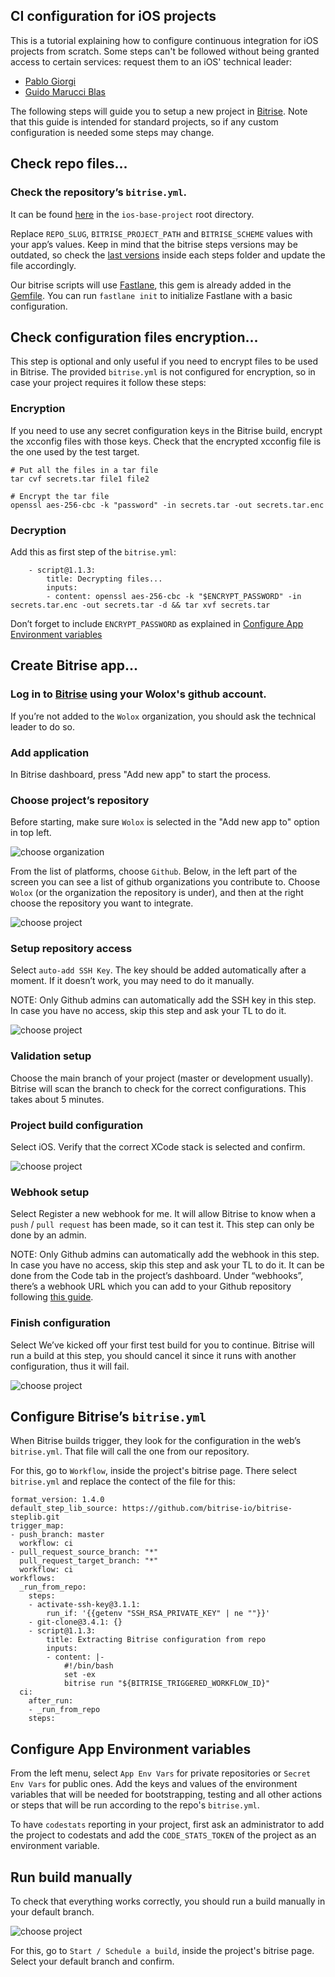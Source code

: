 CI configuration for iOS projects
-----------------

This is a tutorial explaining how to configure continuous integration for iOS projects from scratch. Some steps can't be followed without being granted access to certain services: request them to an iOS' technical leader:

* [Pablo Giorgi](mailto:pablo.giorgi@wolox.com.ar)
* [Guido Marucci Blas](mailto:guidomb@wolox.com.ar)

The following steps will guide you to setup a new project in [Bitrise](https://bitrise.io). Note that this guide is intended for standard projects, so if any custom configuration is needed some steps may change.

## Check repo files...

### Check the repository’s `bitrise.yml`. 

It can be found [here](https://github.com/Wolox/ios-base-project/blob/master/bitrise.yml) in the `ios-base-project` root directory.

Replace `REPO_SLUG`, `BITRISE_PROJECT_PATH` and `BITRISE_SCHEME` values with your app’s values.
Keep in mind that the bitrise steps versions may be outdated, so check the [last versions](https://github.com/bitrise-io/bitrise-steplib/tree/master/steps) inside each steps folder and update the file accordingly.

Our bitrise scripts will use [Fastlane](https://github.com/fastlane/fastlane), this gem is already added in the [Gemfile](https://github.com/Wolox/ios-base-project/blob/master/Gemfile). You can run `fastlane init` to initialize Fastlane with a basic configuration.

## Check configuration files encryption...

This step is optional and only useful if you need to encrypt files to be used in Bitrise. The provided `bitrise.yml` is not configured for encryption, so in case your project requires it follow these steps:

### Encryption

If you need to use any secret configuration keys in the Bitrise build, encrypt the xcconfig files with those keys. Check that the encrypted xcconfig file is the one used by the test target.

```
# Put all the files in a tar file
tar cvf secrets.tar file1 file2 

# Encrypt the tar file
openssl aes-256-cbc -k "password" -in secrets.tar -out secrets.tar.enc 
```

### Decryption

Add this as first step of the `bitrise.yml`:

```
    - script@1.1.3:
        title: Decrypting files...
        inputs:
        - content: openssl aes-256-cbc -k "$ENCRYPT_PASSWORD" -in secrets.tar.enc -out secrets.tar -d && tar xvf secrets.tar
```

Don’t forget to include `ENCRYPT_PASSWORD` as explained in [Configure App Environment variables](#configure-app-environment-variables)

## Create Bitrise app...

### Log in to [Bitrise](https://www.bitrise.io/) using your Wolox's github account.

If you’re not added to the `Wolox` organization, you should ask the technical leader to do so.

### Add application

In Bitrise dashboard, press "Add new app" to start the process. 

### Choose project’s repository

Before starting, make sure `Wolox` is selected in the "Add new app to" option in top left.

![choose organization](./resources/br1.png)

From the list of platforms, choose `Github`. Below, in the left part of the screen you can see a list of github organizations you contribute to. Choose `Wolox` (or the organization the repository is under), and then at the right choose the repository you want to integrate.

![choose project](./resources/br2.png)

### Setup repository access

Select `auto-add SSH Key`. The key should be added automatically after a moment. If it doesn’t work, you may need to do it manually.

NOTE: Only Github admins can automatically add the SSH key in this step. In case you have no access, skip this step and ask your TL to do it.

![choose project](./resources/br3.png)

### Validation setup

Choose the main branch of your project (master or development usually). Bitrise will scan the branch to check for the correct configurations. This takes about 5 minutes.

### Project build configuration

Select iOS. Verify that the correct XCode stack is selected and confirm.

![choose project](./resources/br4.png)

### Webhook setup

Select Register a new webhook for me. It will allow Bitrise to know when a `push` / `pull request` has been made, so it can test it. This step can only be done by an admin.

NOTE: Only Github admins can automatically add the webhook in this step. In case you have no access, skip this step and ask your TL to do it. It can be done from the Code tab in the project’s dashboard. Under “webhooks”, there’s a webhook URL which you can add to your Github repository following [this guide](https://github.com/bitrise-io/bitrise-webhooks#github---setup--usage).

### Finish configuration

Select We’ve kicked off your first test build for you to continue. Bitrise will run a build at this step, you should cancel it since it runs with another configuration, thus it will fail.

![choose project](./resources/br5.png)

## Configure Bitrise’s `bitrise.yml`

When Bitrise builds trigger, they look for the configuration in the web’s `bitrise.yml`. That file will call the one from our repository. 

For this, go to `Workflow`, inside the project's bitrise page. There select `bitrise.yml` and replace the contect of the file for this:

```
format_version: 1.4.0
default_step_lib_source: https://github.com/bitrise-io/bitrise-steplib.git
trigger_map:
- push_branch: master
  workflow: ci
- pull_request_source_branch: "*"
  pull_request_target_branch: "*"
  workflow: ci
workflows:
  _run_from_repo:
    steps:
    - activate-ssh-key@3.1.1:
        run_if: '{{getenv "SSH_RSA_PRIVATE_KEY" | ne ""}}'
    - git-clone@3.4.1: {}
    - script@1.1.3:
        title: Extracting Bitrise configuration from repo
        inputs:
        - content: |-
            #!/bin/bash
            set -ex
            bitrise run "${BITRISE_TRIGGERED_WORKFLOW_ID}"
  ci:
    after_run:
    - _run_from_repo
    steps: 
```

## Configure App Environment variables

From the left menu, select `App Env Vars` for private repositories or `Secret Env Vars` for public ones. Add the keys and values of the environment variables that will be needed for bootstrapping, testing and all other actions or steps that will be run according to the repo's `bitrise.yml`.

To have `codestats` reporting in your project, first ask an administrator to add the project to codestats and add the `CODE_STATS_TOKEN` of the project as an environment variable.

## Run build manually

To check that everything works correctly, you should run a build manually in your default branch.

![choose project](./resources/br6.png)

For this, go to `Start / Schedule a build`, inside the project's bitrise page. Select your default branch and confirm.
